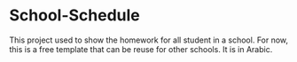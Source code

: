 # School-Schedule
 
This project used to show the homework for all student in a school. For now, this is a free template that can be reuse for other schools. It is in Arabic.
